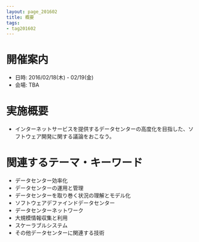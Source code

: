 ```yaml
---
layout: page_201602
title: 概要
tags:
- tag201602
---
```


# 開催案内
* 日時: 2016/02/18(木) - 02/19(金)
* 会場: TBA

# 実施概要
* インターネットサービスを提供するデータセンターの高度化を目指した、ソフトウェア開発に関する議論をおこなう。

# 関連するテーマ・キーワード
* データセンター効率化
* データセンターの運用と管理
* データセンターを取り巻く状況の理解とモデル化
* ソフトウェアデファインドデータセンター
* データセンターネットワーク
* 大規模情報収集と利用
* スケーラブルシステム
* その他データセンターに関連する技術
